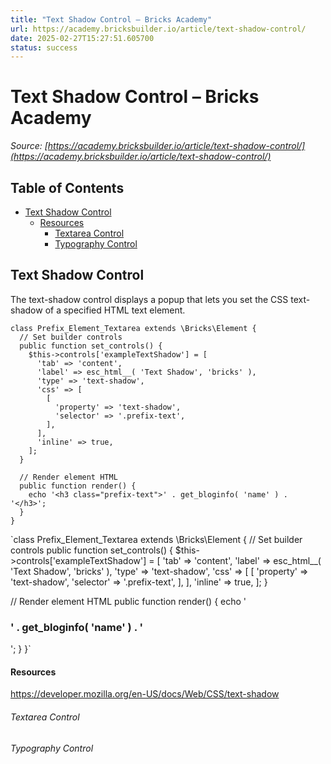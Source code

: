 ```yaml
---
title: "Text Shadow Control – Bricks Academy"
url: https://academy.bricksbuilder.io/article/text-shadow-control/
date: 2025-02-27T15:27:51.605700
status: success
---
```


# Text Shadow Control – Bricks Academy

*Source: [https://academy.bricksbuilder.io/article/text-shadow-control/](https://academy.bricksbuilder.io/article/text-shadow-control/)*

## Table of Contents

- [Text Shadow Control](#text-shadow-control)
    - [Resources](#resources)
        - [Textarea Control](#textarea-control)
        - [Typography Control](#typography-control)

## Text Shadow Control

The text-shadow control displays a popup that lets you set the CSS text-shadow of a specified HTML text element.

```
class Prefix_Element_Textarea extends \Bricks\Element {
  // Set builder controls
  public function set_controls() {
    $this->controls['exampleTextShadow'] = [
      'tab' => 'content',
      'label' => esc_html__( 'Text Shadow', 'bricks' ),
      'type' => 'text-shadow',
      'css' => [
        [
          'property' => 'text-shadow',
          'selector' => '.prefix-text',
        ],
      ],
      'inline' => true,
    ];
  }

  // Render element HTML
  public function render() {
    echo '<h3 class="prefix-text">' . get_bloginfo( 'name' ) . '</h3>';
  }
}
```

`class Prefix_Element_Textarea extends \Bricks\Element {
  // Set builder controls
  public function set_controls() {
    $this->controls['exampleTextShadow'] = [
      'tab' => 'content',
      'label' => esc_html__( 'Text Shadow', 'bricks' ),
      'type' => 'text-shadow',
      'css' => [
        [
          'property' => 'text-shadow',
          'selector' => '.prefix-text',
        ],
      ],
      'inline' => true,
    ];
  }

  // Render element HTML
  public function render() {
    echo '<h3 class="prefix-text">' . get_bloginfo( 'name' ) . '</h3>';
  }
}`

#### Resources

https://developer.mozilla.org/en-US/docs/Web/CSS/text-shadow

###### Textarea Control

###### Typography Control

